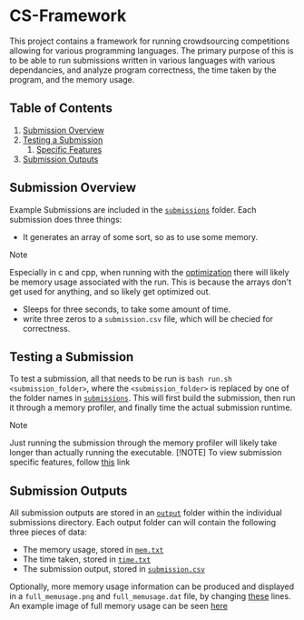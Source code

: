 # CS-Framework
This project contains a framework for running crowdsourcing competitions allowing for various programming languages. The primary purpose of this is to be able to run submissions written in various languages with various dependancies, and analyze program correctness, the time taken by the program, and the memory usage.

## Table of Contents

1. [Submission Overview](#submission-overview)
2. [Testing a Submission](#testing-a-submission)
    1. [Specific Features](https://github.com/StefanCaldararu/cs-framework/blob/main/submissions/README.md)
3. [Submission Outputs](#submission-outputs)

## Submission Overview
Example Submissions are included in the [`submissions`](https://github.com/StefanCaldararu/cs-framework/tree/main/submissions) folder. Each submission does three things: 
- It generates an array of some sort, so as to use some memory. 
> [!NOTE]
> Especially in c and cpp, when running with the [optimization](https://github.com/StefanCaldararu/cs-framework/blob/aed8085c5ed76d176d97ce88b50574912abcd0b1/submissions/c_submission/CMakeLists.txt#L6C1-L6C1) there will likely be memory usage associated with the run. This is because the arrays don't get used for anything, and so likely get optimized out.
- Sleeps for three seconds, to take some amount of time.
- write three zeros to a `submission.csv` file, which will be checied for correctness.

## Testing a Submission
To test a submission, all that needs to be run is `bash run.sh <submission_folder>`, where the `<submission_folder>` is replaced by one of the folder names in [`submissions`](https://github.com/StefanCaldararu/cs-framework/tree/main/submissions). This will first build the submission, then run it through a memory profiler, and finally time the actual submission runtime.
> [!NOTE]
> Just running the submission through the memory profiler will likely take longer than actually running the executable.
> [!NOTE]
> To view submission specific features, follow [this](https://github.com/StefanCaldararu/cs-framework/blob/main/submissions/README.md) link

## Submission Outputs
All submission outputs are stored in an [`output`](https://github.com/StefanCaldararu/cs-framework/tree/main/submissions/python_submission/output) folder within the individual submissions directory. Each output folder can will contain the following three pieces of data:

- The memory usage, stored in [`mem.txt`](https://github.com/StefanCaldararu/cs-framework/blob/main/submissions/python_submission/output/mem.txt)
- The time taken, stored in [`time.txt`](https://github.com/StefanCaldararu/cs-framework/blob/main/submissions/python_submission/output/time.txt)
- The submission output, stored in [`submission.csv`](https://github.com/StefanCaldararu/cs-framework/blob/main/submissions/python_submission/output/submission.csv)

Optionally, more memory usage information can be produced and displayed in a `full_memusage.png` and `full_memusage.dat` file, by changing [these](https://github.com/StefanCaldararu/cs-framework/blob/3ffea7211b8282ef95ea3841c4f6f09ffb4d7a07/run.sh#L6-L11) lines. An example image of full memory usage can be seen [here](https://github.com/StefanCaldararu/cs-framework/blob/main/submissions/python_submission/output/full_memusage.png)